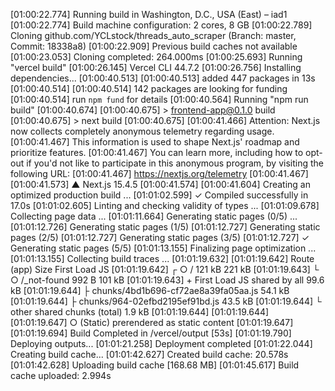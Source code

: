 [01:00:22.774] Running build in Washington, D.C., USA (East) – iad1
[01:00:22.774] Build machine configuration: 2 cores, 8 GB
[01:00:22.789] Cloning github.com/YCLstock/threads_auto_scraper (Branch: master, Commit: 18338a8)
[01:00:22.909] Previous build caches not available
[01:00:23.053] Cloning completed: 264.000ms
[01:00:25.693] Running "vercel build"
[01:00:26.145] Vercel CLI 44.7.2
[01:00:26.756] Installing dependencies...
[01:00:40.513] 
[01:00:40.513] added 447 packages in 13s
[01:00:40.514] 
[01:00:40.514] 142 packages are looking for funding
[01:00:40.514]   run `npm fund` for details
[01:00:40.564] Running "npm run build"
[01:00:40.674] 
[01:00:40.675] > frontend-app@0.1.0 build
[01:00:40.675] > next build
[01:00:40.675] 
[01:00:41.466] Attention: Next.js now collects completely anonymous telemetry regarding usage.
[01:00:41.467] This information is used to shape Next.js' roadmap and prioritize features.
[01:00:41.467] You can learn more, including how to opt-out if you'd not like to participate in this anonymous program, by visiting the following URL:
[01:00:41.467] https://nextjs.org/telemetry
[01:00:41.467] 
[01:00:41.573]    ▲ Next.js 15.4.5
[01:00:41.574] 
[01:00:41.604]    Creating an optimized production build ...
[01:01:02.599]  ✓ Compiled successfully in 17.0s
[01:01:02.605]    Linting and checking validity of types ...
[01:01:09.678]    Collecting page data ...
[01:01:11.664]    Generating static pages (0/5) ...
[01:01:12.726]    Generating static pages (1/5) 
[01:01:12.727]    Generating static pages (2/5) 
[01:01:12.727]    Generating static pages (3/5) 
[01:01:12.727]  ✓ Generating static pages (5/5)
[01:01:13.155]    Finalizing page optimization ...
[01:01:13.155]    Collecting build traces ...
[01:01:19.632] 
[01:01:19.642] Route (app)                                 Size  First Load JS
[01:01:19.642] ┌ ○ /                                     121 kB         221 kB
[01:01:19.643] └ ○ /_not-found                            992 B         101 kB
[01:01:19.643] + First Load JS shared by all            99.6 kB
[01:01:19.644]   ├ chunks/4bd1b696-cf72ae8a39fa05aa.js  54.1 kB
[01:01:19.644]   ├ chunks/964-02efbd2195ef91bd.js       43.5 kB
[01:01:19.644]   └ other shared chunks (total)           1.9 kB
[01:01:19.644] 
[01:01:19.644] 
[01:01:19.647] ○  (Static)  prerendered as static content
[01:01:19.647] 
[01:01:19.694] Build Completed in /vercel/output [53s]
[01:01:19.790] Deploying outputs...
[01:01:21.258] Deployment completed
[01:01:22.044] Creating build cache...
[01:01:42.627] Created build cache: 20.578s
[01:01:42.628] Uploading build cache [168.68 MB]
[01:01:45.617] Build cache uploaded: 2.994s